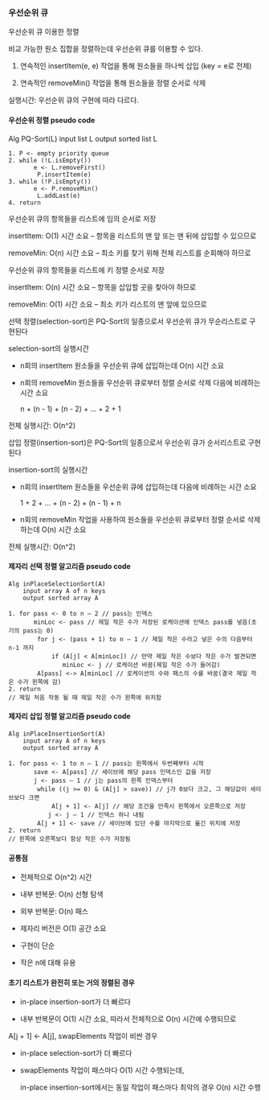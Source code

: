 ### 우선순위 큐

우선순위 큐 이용한 정렬

비교 가능한 원소 집합을 정렬하는데 우선순위 큐를 이용할 수 있다.

1. 연속적인 insertItem(e, e) 작업을 통해 원소들을 하나씩 삽입 (key = e로 전제)

2. 연속적인 removeMin() 작업을 통해 원소들을 정렬 순서로 삭제

실행시간: 우선순위 큐의 구현에 따라 다르다.

#### 우선순위 정렬 pseudo code

Alg PQ-Sort(L)
    input list L
    output sorted list L
```
1. P <- empty priority queue
2. while (!L.isEmpty())
       e <- L.removeFirst()
        P.insertItem(e)
3. while (!P.isEmpty())
       e <- P.removeMin()
        L.addLast(e)
4. return
```

우선순위 큐의 항목들을 리스트에 임의 순서로 저장

insertItem: O(1) 시간 소요 – 항목을 리스트의 맨 앞 또는 맨 뒤에 삽입할 수 있으므로

removeMin: O(n) 시간 소요 – 최소 키를 찾기 위해 전체 리스트를 순회해야 하므로



우선순위 큐의 항목들을 리스트에 키 정렬 순서로 저장 

insertItem: O(n) 시간 소요 – 항목을 삽입할 곳을 찾아야 하므로

removeMin: O(1) 시간 소요 – 최소 키가 리스트의 맨 앞에 있으므로

선택 정렬(selection-sort)은 PQ-Sort의 일종으로서 우선순위 큐가 무순리스트로 구현된다

selection-sort의 실행시간

 - n회의 insertItem 원소들을 우선순위 큐에 삽입하는데 O(n) 시간 소요

 - n회의 removeMin 원소들을 우선순위 큐로부터 정렬 순서로 삭제 다음에 비례하는 시간 소요

    n + (n - 1) + (n - 2) + … + 2 + 1

전체 실행시간: O(n^2)



삽입 정렬(insertion-sort)은 PQ-Sort의 일종으로서 우선순위 큐가 순서리스트로 구현된다

insertion-sort의 실행시간

 - n회의 insertItem 원소들을 우선순위 큐에 삽입하는데 다음에 비례하는 시간 소요

    1 + 2 + … + (n - 2) + (n - 1) + n

 - n회의 removeMin 작업을 사용하여 원소들을 우선순위 큐로부터 정렬 순서로 삭제하는데 O(n) 시간 소요

전체 실행시간: O(n^2)

#### 제자리 선택 정렬 알고리즘 pseudo code

```
Alg inPlaceSelectionSort(A)
    input array A of n keys
    output sorted array A

1. for pass <- 0 to n – 2 // pass는 인덱스
       minLoc <- pass // 제일 작은 수가 저장된 로케이션에 인덱스 pass를 넣음(초기의 pass는 0)
        for j <- (pass + 1) to n – 1 // 제일 작은 수라고 넣은 수의 다음부터 n-1 까지
            if (A[j] < A[minLoc]) // 만약 제일 작은 수보다 작은 수가 발견되면
               minLoc <- j // 로케이션 바꿈(제일 작은 수가 들어감)
        A[pass] <-> A[minLoc] // 로케이션의 수와 패스의 수를 바꿈(결국 제일 작은 수가 왼쪽에 감)
2. return
// 제일 처음 작동 될 때 제일 작은 수가 왼쪽에 위치함
```

#### 제자리 삽입 정렬 알고리즘 pseudo code
```
Alg inPlaceInsertionSort(A)
    input array A of n keys
    output sorted array A

1. for pass <- 1 to n – 1 // pass는 왼쪽에서 두번째부터 시작
       save <- A[pass] // 세이브에 해당 pass 인덱스인 값을 저장
       j <- pass – 1 // j는 pass의 왼쪽 인덱스부터
        while ((j >= 0) & (A[j] > save)) // j가 0보다 크고, 그 해당값이 세이브보다 크면
            A[j + 1] <- A[j] // 해당 조건을 만족시 왼쪽에서 오른쪽으로 저장
           j <- j – 1 // 인덱스 하나 내림
        A[j + 1] <- save // 세이브에 있던 수를 마지막으로 옮긴 위치에 저장
2. return
// 왼쪽에 오른쪽보다 항상 작은 수가 저장됨
```

#### 공통점

 - 전체적으로 O(n^2) 시간

 - 내부 반복문: O(n) 선형 탐색

 - 외부 반복문: O(n) 패스

 - 제자리 버전은 O(1) 공간 소요

 - 구현이 단순

 - 작은 n에 대해 유용



#### 초기 리스트가 완전히 또는 거의 정렬된 경우

 - in-place insertion-sort가 더 빠르다

 - 내부 반복문이 O(1) 시간 소요, 따라서 전체적으로 O(n) 시간에 수행되므로

A[j + 1] <- A[j], swapElements 작업이 비싼 경우

 - in-place selection-sort가 더 빠르다

 - swapElements 작업이 패스마다 O(1) 시간 수행되는데,

    in-place insertion-sort에서는 동일 작업이 패스마다 최악의 경우 O(n) 시간 수행
